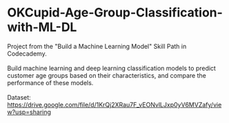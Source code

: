# OKCupid-Age-Group-Classification-with-ML-DL
Project from the "Build a Machine Learning Model" Skill Path in Codecademy.</br></br>
Build machine learning and deep learning classification models to predict customer age groups based on their characteristics, and compare the performance of these models.</br></br>
Dataset: https://drive.google.com/file/d/1KrQj2XRau7F_vEONvlLJxp0yV6MVZafy/view?usp=sharing
